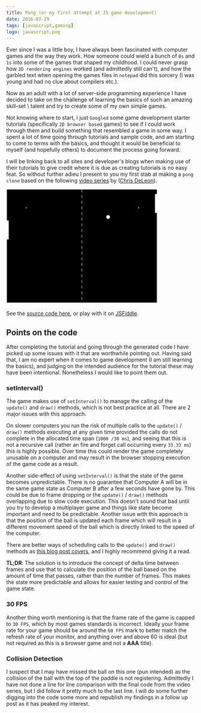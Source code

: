 ```yaml
---
title: Pong (or my first attempt at JS game development)
date: 2016-07-29
tags: [javascript,gaming]
logo: javascript.png
---
```

Ever since I was a little boy, I have always been fascinated with computer games and the way they work. How someone could wield a bunch of `0s` and `1s` into some of the games that shaped my childhood. I could never grasp how `3D rendering engines` worked (and admittedly still can't), and how the garbled text when opening the games files in `notepad` did this sorcery (I was young and had no clue about compilers etc.).

Now as an adult with a lot of server-side programming experience I have decided to take on the challenge of learning the basics of such an amazing skill-set \ talent and try to create some of my own simple games.

Not knowing where to start, I just `Googled` some game development starter tutorials (specifically `2D browser based` games) to see if I could work through them and build something that resembled a game in some way. I spent a lot of time going through tutorials and sample code, and am starting to come to terms with the basics, and thought it would be beneficial to myself (and hopefully others) to document the process going forward.

I will be linking back to all sites and developer's blogs when making use of their tutorials to give credit where it is due as creating tutorials is no easy feat. So without further adieu I present to you my first stab at making a `pong clone` based on the following [video series](https://www.udemy.com/join/login-popup/?next=/course/code-your-first-game/learn/lecture/2701754) by ([Chris DeLeon](https://twitter.com/gamedevslikeyou)).

<img src="./001.png" alt="">

See the [source code here](https://github.com/rniemand/code-samples/tree/main/blog-posts/2016/2016-07-29%20-Pong), or play with it on [JSFiddle](https://jsfiddle.net/qcvhxpq0/4/).

## Points on the code
After completing the tutorial and going through the generated code I have picked up some issues with it that are worthwhile pointing out. Having said that, I am no expert when it comes to game development (I am still learning the basics), and judging on the intended audience for the tutorial these may have been intentional. Nonetheless I would like to point them out.

### setInterval()
The game makes use of `setInterval()` to manage the calling of the `update()` and `draw()` methods, which is not best practice at all. There are 2 major issues with this approach.

On slower computers you run the risk of multiple calls to the `update()` / `draw()` methods executing at any given time provided the calls do not complete in the allocated time span (`1000 /30 ms`), and seeing that this is not a recursive call (rather an fire and forget call occurring every `33.33 ms`) this is highly possible. Over time this could render the game completely unusable on a computer and may result in the browser stopping execution of the game code as a result.

Another side-effect of using `setInterval()` is that the state of the game becomes unpredictable. There is no guarantee that Computer A will be in the same game state as Computer B after a few seconds have gone by. This could be due to frame dropping or the `update()` / `draw()` methods overlapping due to slow code execution. This doesn't sound that bad until you try to develop a multiplayer game and things like state become important and need to be predictable. Another issue with this approach is that the position of the ball is updated each frame which will result in a different movement speed of the ball which is directly linked to the speed of the computer.

There are better ways of scheduling calls to the `update()` and `draw()` methods as [this blog post covers](https://www.isaacsukin.com/news/2015/01/detailed-explanation-javascript-game-loops-and-timing), and I highly recommend giving it a read. 

**TL;DR**: The solution is to introduce the concept of delta time between frames and use that to calculate the position of the ball based on the amount of time that passes, rather than the number of frames. This makes the state more predictable and allows for easier testing and control of the game state.

### 30 FPS
Another thing worth mentioning is that the frame rate of the game is capped to `30 FPS`, which by most games standards is incorrect. Ideally your frame rate for your game should be around the `60 FPS` mark to better match the refresh rate of your monitor, and anything over and above 60 is ideal (but not required as this is a browser game and not a **AAA** title).

### Collision Detection
I suspect that I may have missed the ball on this one (pun intended) as the collision of the ball with the top of the paddle is not registering. Admittedly I have not done a line for line comparison with the final code from the video series, but I did follow it pretty much to the last line. I will do some further digging into the code some more and republish my findings in a follow up post as it has peaked my interest.
